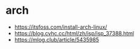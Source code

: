 # arch

- https://itsfoss.com/install-arch-linux/
- https://blog.cvhc.cc/html/zh/isp/isp_37388.html
- https://mlog.club/article/5435985
